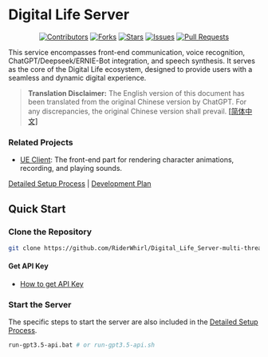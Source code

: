 # Digital Life Server

<p align="center">
    <a href="https://github.com/RiderWhirl/Digital_Life_Server-multi-thread/graphs/contributors">
        <img src="https://img.shields.io/github/contributors/RiderWhirl/Digital_Life_Server-multi-thread"
            alt="Contributors"/></a>
    <a href="https://github.com/RiderWhirl/Digital_Life_Server-multi-thread/network/members">
        <img src="https://img.shields.io/github/forks/RiderWhirl/Digital_Life_Server-multi-thread"
            alt="Forks"/></a>
    <a href="https://github.com/RiderWhirl/Digital_Life_Server-multi-thread/stargazers">
        <img src="https://img.shields.io/github/stars/RiderWhirl/Digital_Life_Server-multi-thread"
            alt="Stars"/></a>
    <a href="https://github.com/RiderWhirl/Digital_Life_Server-multi-thread/issues">
        <img src="https://img.shields.io/github/issues/RiderWhirl/Digital_Life_Server-multi-thread"
            alt="Issues"/></a>
    <a href="https://github.com/RiderWhirl/Digital_Life_Server-multi-thread/pulls">
        <img src="https://img.shields.io/github/issues-pr/RiderWhirl/Digital_Life_Server-multi-thread"
            alt="Pull Requests"/></a>
</p>

This service encompasses front-end communication, voice recognition, ChatGPT/Deepseek/ERNIE-Bot integration, and speech
synthesis. It serves as the core of the Digital Life ecosystem, designed to provide users with a seamless and dynamic
digital experience.


> **Translation Disclaimer:** The English version of this document has been translated from the original Chinese version
> by ChatGPT. For any discrepancies, the original Chinese version shall prevail.
[[简体中文]](readme.md)

### Related Projects

- [UE Client](https://github.com/RiderWhirl/DigitalLife): The front-end part for rendering character animations,
  recording, and playing sounds.

[Detailed Setup Process](readme_detail.md) | [Development Plan](todolist.md)

## Quick Start

### Clone the Repository

```bash
git clone https://github.com/RiderWhirl/Digital_Life_Server-multi-thread.git --recursive
```

#### Get API Key
 - [How to get API Key](how_to_get_an_API_key_EN.md)

### Start the Server

The specific steps to start the server are also included in the [Detailed Setup Process](readme_detail.md).

```bash
run-gpt3.5-api.bat # or run-gpt3.5-api.sh
```
